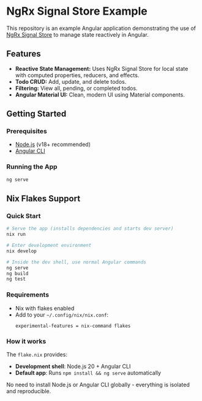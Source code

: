 # NgRx Signal Store Example

This repository is an example Angular application demonstrating the use of [NgRx Signal Store](https://ngrx.io/guide/signal-store) to manage state reactively in Angular.

## Features
- **Reactive State Management:** Uses NgRx Signal Store for local state with computed properties, reducers, and effects.
- **Todo CRUD:** Add, update, and delete todos.
- **Filtering:** View all, pending, or completed todos.
- **Angular Material UI:** Clean, modern UI using Material components.

## Getting Started

### Prerequisites
- [Node.js](https://nodejs.org/) (v18+ recommended)
- [Angular CLI](https://angular.io/cli)

### Running the App
```bash
ng serve
```

## Nix Flakes Support

### Quick Start

```bash
# Serve the app (installs dependencies and starts dev server)
nix run

# Enter development environment
nix develop

# Inside the dev shell, use normal Angular commands
ng serve
ng build
ng test
```

### Requirements

- Nix with flakes enabled
- Add to your `~/.config/nix/nix.conf`:
  ```
  experimental-features = nix-command flakes
  ```

### How it works

The `flake.nix` provides:
- **Development shell**: Node.js 20 + Angular CLI
- **Default app**: Runs `npm install && ng serve` automatically

No need to install Node.js or Angular CLI globally - everything is isolated and reproducible.
